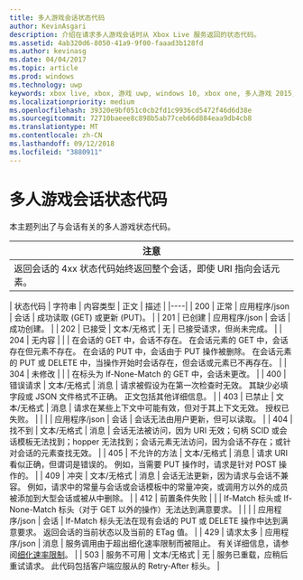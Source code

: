 ```yaml
---
title: 多人游戏会话状态代码
author: KevinAsgari
description: 介绍在请求多人游戏会话时从 Xbox Live 服务返回的状态代码。
ms.assetid: 4ab320d6-8050-41a9-9f00-faaad3b128fd
ms.author: kevinasg
ms.date: 04/04/2017
ms.topic: article
ms.prod: windows
ms.technology: uwp
keywords: xbox live, xbox, 游戏 uwp, windows 10, xbox one, 多人游戏 2015, 状态代码, 会话
ms.localizationpriority: medium
ms.openlocfilehash: 39320e9bf051c0cb2fd1c9936cd5472f46d6d38e
ms.sourcegitcommit: 72710baeee8c898b5ab77ceb66d884eaa9db4cb8
ms.translationtype: MT
ms.contentlocale: zh-CN
ms.lasthandoff: 09/12/2018
ms.locfileid: "3880911"
---
```

# <a name="multiplayer-session-status-codes"></a>多人游戏会话状态代码

本主题列出了与会话有关的多人游戏状态代码。

| 注意                                                                                                         |
|---------------------------------------------------------------------------------------------------------------------------|
| 返回会话的 4xx 状态代码始终返回整个会话，即使 URI 指向会话元素。 |


| 状态代码 | 字符串              | 内容类型     | 正文    | 描述 |
|----|
| 200         | 正常                  | 应用程序/json | 会话 | 成功读取 (GET) 或更新 (PUT)。                                                                                                                                                                                                                                                                                                             |
| 201         | 已创建             | 应用程序/json | 会话 | 成功创建。                                                                                                                                                                                                                                                                                                                                 |
| 202         | 已接受            | 文本/无格式       | 无    | 已接受请求，但尚未完成。                                                                                                                                                                                                                                                                                             |
| 204         | 无内容          |                  |         | 在会话的 GET 中，会话不存在。 在会话元素的 GET 中，会话存在但元素不存在。 在会话的 PUT 中，会话由于 PUT 操作被删除。 在会话元素的 PUT 或 DELETE 中，当操作开始时会话存在，但会话或元素已不再存在。 |
| 304         | 未修改        |                  |         | 在标头为 If-None-Match 的 GET 中，会话未更改。                                                                                                                                                                                                                                                                                        |
| 400         | 错误请求         | 文本/无格式       | 消息 | 请求被假设为在第一次检查时无效。 其缺少必填字段或 JSON 文件格式不正确。 正文包括其他详细信息。                                                                                                                                                                                        |
| 403         | 已禁止           | 文本/无格式       | 消息 | 请求在某些上下文中可能有效，但对于其上下文无效。 授权已失败。                                                                                                                                                                                                                                                |
|             |                     | 应用程序/json | 会话 | 会话无法由用户更新，但可以读取。                                                                                                                                                                                                                                                                                           |
| 404         | 找不到           | 文本/无格式       | 消息 | 会话无法被访问，因为 URI 无效；句柄 SCID 或会话模板无法找到；hopper 无法找到；会话元素无法访问，因为会话不存在；或针对会话的元素查找无效。                                                                                 |
| 405         | 不允许的方法  | 文本/无格式       | 消息 | 请求 URI 看似正确，但谓词是错误的。 例如，当需要 PUT 操作时，请求是针对 POST 操作的。                                                                                                                                                                                                                 |
| 409         | 冲突            | 文本/无格式       | 消息 | 会话无法更新，因为请求与会话不兼容。 例如，请求中的常量与会话或会话模板中的常量冲突，或调用方以外的成员被添加到大型会话或被从中删除。                                                                         |
| 412         | 前置条件失败 |                  |         | If-Match 标头或 If-None-Match 标头（对于 GET 以外的操作）无法达到满意要求。                                                                                                                                                                                                                                           |
|             |                     | 应用程序/json | 会话 | If-Match 标头无法在现有会话的 PUT 或 DELETE 操作中达到满意要求。 返回会话的当前状态以及当前的 ETag 值。                                                                                                                                                                      |
| 429 | 请求太多 | 应用程序/json | 消息 | 服务调用由于超出细化速率限制而被阻止。 有关详细信息，请参阅[细化速率限制](../../using-xbox-live/best-practices/fine-grained-rate-limiting.md)。 |
| 503         | 服务不可用 | 文本/无格式       | 无    | 服务已重载，应稍后重试请求。 此代码包括客户端应服从的 Retry-After 标头。                                                                                                                                                                                                              |
